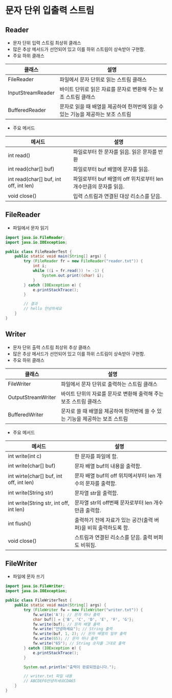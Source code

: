 # 문자 단위 입출력 스트림

## Reader

- 문자 단위 입력 스트림 최상위 클래스
- 많은 추상 메서드가 선언되어 있고 이를 하위 스트림이 상속받아 구현함.
- 주요 하위 클래스

| 클래스 | 설명 |
| --- | --- |
| FileReader | 파일에서 문자 단위로 읽는 스트림 클래스 |
| InputStreamReader | 바이트 단위로 읽은 자료를 문자로 변환해 주는 보조 스트림 클래스 |
| BufferedReader | 문자로 읽을 때 배열을 제공하여 한꺼번에 읽을 수 있는 기능을 제공하는 보조 스트림 |
- 주요 메서드

| 메서드 | 설명 |
| --- | --- |
| int read() | 파일로부터 한 문자를 읽음. 읽은 문자를 반환 |
| int read(char[] buf) | 파일로부터 buf 배열에 문자를 읽음. |
| int read(char[] buf, int off, int len) | 파일로부터 buf 배열의 off 위치로부터 len 개수만큼의 문자를 읽음. |
| void close() | 입력 스트림과 연결된 대상 리소스를 닫음. |

## FileReader

- 파일에서 문자 읽기

```java
import java.io.FileReader;
import java.io.IOException;

public class FileReaderTest {
    public static void main(String[] args) {
        try (FileReader fr = new FileReader("reader.txt")) {
            int i;
            while ((i = fr.read()) != -1) {
                System.out.print((char) i);
            }
        } catch (IOException e) {
            e.printStackTrace();
        }

        // 결과
        // hello 안녕하세요
    }
}
```

## Writer

- 문자 단위 출력 스트림 최상위 추상 클래스
- 많은 추상 메서드가 선언되어 있고 이를 하위 스트림이 상속받아 구현함.
- 주요 하위 클래스

| 클래스 | 설명 |
| --- | --- |
| FileWriter | 파일에서 문자 단위로 출력하는 스트림 클래스 |
| OutputStreamWriter | 바이트 단위의 자료를 문자로 변환해 출력해 주는 보조 스트림 클래스 |
|  BufferedWriter | 문자로 쓸 때 배열을 제공하여 한꺼번에 쓸 수 있는 기능을 제공하는 보조 스트림 |
- 주요 메서드

| 메서드 | 설명 |
| --- | --- |
| int write(int c) | 한 문자를 파일에 함. |
| int write(char[] buf) | 문자 배열 buf의 내용을 출력함. |
| int wirte(char[] buf, int off, int len) | 문자 배열 buf의 off 위치에서부터 len 개수의 문자를 출력함. |
| int write(String str) | 문자열 str을 출력함. |
| int write(String str, int off, int len) | 문자열 str의 off번째 문자로부터 len 개수만큼 출력함. |
| int flush() | 출력하기 전에 자료가 있는 공간(출력 버퍼)을 비워 출력하도록 함. |
| void close() | 스트림과 연결된 리소스를 닫음. 출력 버퍼도 비워짐. |

## FileWriter

- 파일에 문자 쓰기

```java
import java.io.FileWriter;
import java.io.IOException;

public class FileWriterTest {
    public static void main(String[] args) {
        try (FileWriter fw = new FileWriter("writer.txt")) {
            fw.write('A'); // 문자 하나 출력
            char buf[] = {'B', 'C', 'D', 'E', 'F', 'G'};
            fw.write(buf); // 문자 배열 출력
            fw.write("안녕하세요"); // String 출력
            fw.write(buf, 1, 2); // 문자 배열의 일부 출력
            fw.write(65); // 문자 하나 출력
            fw.write("65"); // String 숫자를 그대로 출력
        } catch (IOException e) {
            e.printStackTrace();
        }

        System.out.println("출력이 완료되었습니다.");

        // writer.txt 파일 내용
        // ABCDEFG안녕하세요CDA65
    }
}
```